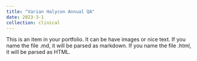 ```yaml
---
title: "Varian Halycon Annual QA"
date: 2023-3-1
collection: clinical
---
```


This is an item in your portfolio. It can be have images or nice text. If you name the file .md, it will be parsed as markdown. If you name the file .html, it will be parsed as HTML. 
